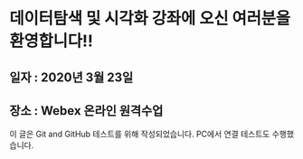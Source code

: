 # 데이터탐색 및 시각화 강좌에 오신 여러분을 환영합니다!!
## 일자 : 2020년 3월 23일
## 장소 : Webex 온라인 원격수업

이 글은 Git and GitHub 테스트를 위해 작성되었습니다. 
PC에서 연결 테스트도 수행했습니다. 
